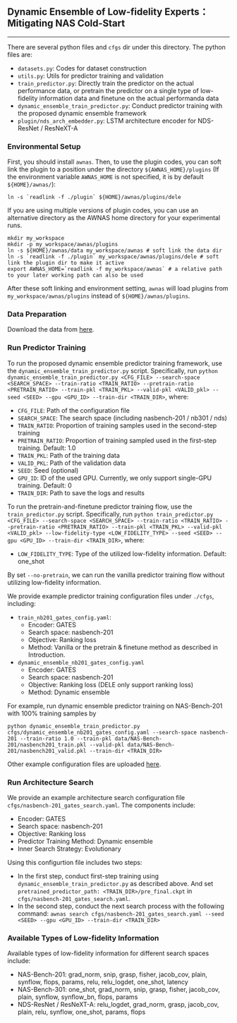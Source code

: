 ## Dynamic Ensemble of Low-fidelity Experts：Mitigating NAS Cold-Start
--------

There are several python files and `cfgs` dir under this directory. The python files are:

* `datasets.py`: Codes for dataset construction
* `utils.py`: Utils for predictor training and validation
* `train_predictor.py`: Directly train the predictor on the actual performance data, or pretrain the predictor on a single type of low-fidelity information data and finetune on the actual performanda data
* `dynamic_ensemble_train_predictor.py`: Conduct predictor training with the proposed dynamic ensemble framework
* `plugin/nds_arch_embedder.py`: LSTM architecture encoder for NDS-ResNet / ResNeXT-A

### Environmental Setup
First, you should install `awnas`. Then, to use the plugin codes, you can soft link the plugin to a position under the directory `${AWNAS_HOME}/plugins` (If the environment variable `AWNAS_HOME` is not specified, it is by default `${HOME}/awnas/`):

```
ln -s `readlink -f ./plugin` ${HOME}/awnas/plugins/dele
```

If you are using multiple versions of plugin codes, you can use an alternative directory as the AWNAS home directory for your experimental runs.
```
mkdir my_workspace
mkdir -p my_workspace/awnas/plugins
ln -s ${HOME}/awnas/data my_workspace/awnas # soft link the data dir
ln -s `readlink -f ./plugin` my_workspace/awnas/plugins/dele # soft link the plugin dir to make it active
export AWNAS_HOME=`readlink -f my_workspace/awnas` # a relative path to your later working path can also be used
```

After these soft linking and environment setting, `awnas` will load plugins from `my_workspace/awnas/plugins` instead of `${HOME}/awnas/plugins`.

### Data Preparation
Download the data from [here](https://drive.google.com/drive/folders/15KVQjLZYI6Hq6k7LDnNNqzXAKf0euF3C?usp=sharing).

### Run Predictor Training
To run the proposed dynamic ensemble predictor training framework, use the `dynamic_ensemble_train_predictor.py` script. Specifically, run `python dynamic_ensemble_train_predictor.py <CFG_FILE> --search-space <SEARCH_SPACE> --train-ratio <TRAIN_RATIO> --pretrain-ratio <PRETRAIN_RATIO> --train-pkl <TRAIN_PKL> --valid-pkl <VALID_pkl> --seed <SEED> --gpu <GPU_ID> --train-dir <TRAIN_DIR>`, where:

* `CFG_FILE`: Path of the configuration file
* `SEARCH_SPACE`: The search space (including nasbench-201 / nb301 / nds)
* `TRAIN_RATIO`: Proportion of training samples used in the second-step training
* `PRETRAIN_RATIO`: Proportion of training sampled used in the first-step training. Default: 1.0
* `TRAIN_PKL`: Path of the training data
* `VALID_PKL`: Path of the validation data
* `SEED`: Seed (optional)
* `GPU_ID`: ID of the used GPU. Currently, we only support single-GPU training. Default: 0
* `TRAIN_DIR`: Path to save the logs and results

To run the pretrain-and-finetune predictor training flow, use the `train_predictor.py` script. Specifically, run `python train_predictor.py <CFG_FILE> --search-space <SEARCH_SPACE> --train-ratio <TRAIN_RATIO> --pretrain-ratio <PRETRAIN_RATIO> --train-pkl <TRAIN_PKL> --valid-pkl <VALID_pkl> --low-fidelity-type <LOW_FIDELITY_TYPE> --seed <SEED> --gpu <GPU_ID> --train-dir <TRAIN_DIR>`, where:

* `LOW_FIDELITY_TYPE`: Type of the utilized low-fidelity information. Default: one_shot

By set `--no-pretrain`, we can run the vanilla predictor training flow without utilizing low-fidelity information. 

We provide example predictor training configuration files under `./cfgs`, including:

* `train_nb201_gates_config.yaml`:
  * Encoder: GATES
  * Search space: nasbench-201
  * Objective: Ranking loss
  * Method: Vanilla or the pretrain & finetune method as described in Introduction.
* `dynamic_ensemble_nb201_gates_config.yaml`
  * Encoder: GATES
  * Search space: nasbench-201
  * Objective: Ranking loss (DELE only support ranking loss)
  * Method: Dynamic ensemble
  
For example, run dynamic ensemble predictor training on NAS-Bench-201 with 100% training samples by

`python dynamic_ensemble_train_predictor.py cfgs/dynamic_ensemble_nb201_gates_config.yaml --search-space nasbench-201 --train-ratio 1.0 --train-pkl data/NAS-Bench-201/nasbench201_train.pkl --valid-pkl data/NAS-Bench-201/nasbench201_valid.pkl --train-dir <TRAIN_DIR>`

Other example configuration files are uploaded [here](https://drive.google.com/drive/folders/1FQTUC2-NYiZ7wHzSILl8Dc-2-ZB42dU-?usp=sharing).

### Run Architecture Search
We provide an example architecture search configuration file `cfgs/nasbench-201_gates_search.yaml`. The components include:

* Encoder: GATES
* Search space: nasbench-201
* Objective: Ranking loss
* Predictor Training Method: Dynamic ensemble
* Inner Search Strategy: Evolutionary

Using this configurtion file includes two steps:
- In the first step, conduct first-step training using `dynamic_ensemble_train_predictor.py` as described above. And set `pretrained_predictor_path: <TRAIN_DIR>/pre_final.ckpt` in `cfgs/nasbench-201_gates_search.yaml`.
- In the second step, conduct the next search process with the following command: `awnas search cfgs/nasbench-201_gates_search.yaml --seed <SEED> --gpu <GPU_ID> --train-dir <TRAIN_DIR>`

### Available Types of Low-fidelity Information
Available types of low-fidelity information for different search spaces include:
- NAS-Bench-201: grad_norm, snip, grasp, fisher, jacob_cov, plain, synflow, flops, params, relu, relu_logdet, one_shot, latency
- NAS-Bench-301: one_shot, grad_norm, snip, grasp, fisher, jacob_cov, plain, synflow, synflow_bn, flops, params
- NDS-ResNet / ResNeXT-A: relu_logdet, grad_norm, grasp, jacob_cov, plain, relu, synflow, one_shot, params, flops
